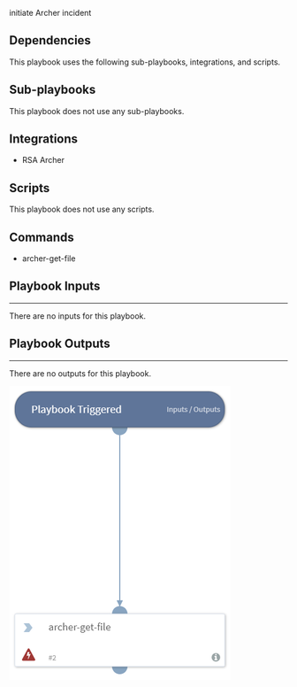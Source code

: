 initiate Archer incident

## Dependencies
This playbook uses the following sub-playbooks, integrations, and scripts.

## Sub-playbooks
This playbook does not use any sub-playbooks.

## Integrations
* RSA Archer

## Scripts
This playbook does not use any scripts.

## Commands
* archer-get-file

## Playbook Inputs
---
There are no inputs for this playbook.

## Playbook Outputs
---
There are no outputs for this playbook.

![Archer_initiate_incident](https://github.com/ElazarK/content-docs/blob/master/images/playbooks/Archer_initiate_incident.png)
